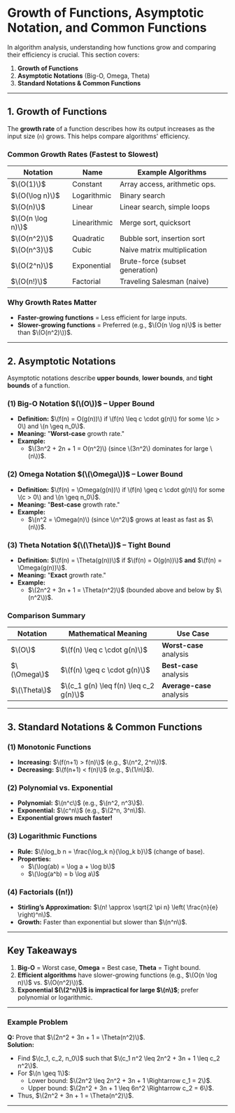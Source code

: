 # **Growth of Functions, Asymptotic Notation, and Common Functions**

In algorithm analysis, understanding how functions grow and comparing their efficiency is crucial. This section covers:

1. **Growth of Functions**  
2. **Asymptotic Notations** (Big-O, Omega, Theta)  
3. **Standard Notations & Common Functions**  

---

## **1. Growth of Functions**
The **growth rate** of a function describes how its output increases as the input size (`n`) grows. This helps compare algorithms' efficiency.

### **Common Growth Rates (Fastest to Slowest)**
| Notation      | Name               | Example Algorithms                |
|--------------|--------------------|----------------------------------|
| $\(O(1)\)$     | Constant           | Array access, arithmetic ops.    |
| $\(O(\log n)\)$| Logarithmic        | Binary search                    |
| $\(O(n)\)$     | Linear             | Linear search, simple loops      |
| $\(O(n \log n)\)$| Linearithmic     | Merge sort, quicksort            |
| $\(O(n^2)\)$   | Quadratic          | Bubble sort, insertion sort      |
| $\(O(n^3)\)$   | Cubic              | Naive matrix multiplication      |
| $\(O(2^n)\)$   | Exponential        | Brute-force (subset generation)  |
| $\(O(n!)\)$    | Factorial          | Traveling Salesman (naive)       |

### **Why Growth Rates Matter**
- **Faster-growing functions** = Less efficient for large inputs.  
- **Slower-growing functions** = Preferred (e.g., $\(O(n \log n)\)$ is better than $\(O(n^2)\))$.  

---

## **2. Asymptotic Notations**
Asymptotic notations describe **upper bounds**, **lower bounds**, and **tight bounds** of a function.

### **(1) Big-O Notation $(\(O\))$ – Upper Bound**
- **Definition:** $\(f(n) = O(g(n))\) if \(f(n) \leq c \cdot g(n)\) for some \(c > 0\) and \(n \geq n_0\)$.  
- **Meaning:** "**Worst-case** growth rate."  
- **Example:**  
  - $\(3n^2 + 2n + 1 = O(n^2)\) (since \(3n^2\) dominates for large \(n\))$.  

### **(2) Omega Notation $(\(\Omega\))$ – Lower Bound**
- **Definition:** $\(f(n) = \Omega(g(n))\) if \(f(n) \geq c \cdot g(n)\) for some \(c > 0\) and \(n \geq n_0\)$.  
- **Meaning:** "**Best-case** growth rate."  
- **Example:**  
  - $\(n^2 = \Omega(n)\) (since \(n^2\)$ grows at least as fast as $\(n\))$.  

### **(3) Theta Notation $(\(\Theta\))$ – Tight Bound**
- **Definition:** $\(f(n) = \Theta(g(n))\)$ if $\(f(n) = O(g(n))\)$ **and** $\(f(n) = \Omega(g(n))\)$.  
- **Meaning:** "**Exact** growth rate."  
- **Example:**  
  - $\(2n^2 + 3n + 1 = \Theta(n^2)\)$ (bounded above and below by $\(n^2\))$.  

### **Comparison Summary**
| Notation   | Mathematical Meaning          | Use Case                     |
|------------|-------------------------------|-----------------------------|
| $\(O\)$      | $\(f(n) \leq c \cdot g(n)\)$    | **Worst-case** analysis     |
| $\(\Omega\)$ | $\(f(n) \geq c \cdot g(n)\)$    | **Best-case** analysis      |
| $\(\Theta\)$ | $\(c_1 g(n) \leq f(n) \leq c_2 g(n)\)$ | **Average-case** analysis  |

---

## **3. Standard Notations & Common Functions**
### **(1) Monotonic Functions**
- **Increasing:** $\(f(n+1) > f(n)\)$ (e.g., $\(n^2, 2^n\))$.  
- **Decreasing:** $\(f(n+1) < f(n)\)$ (e.g., $\(1/n\)$).  

### **(2) Polynomial vs. Exponential**
- **Polynomial:** $\(n^c\)$ (e.g., $\(n^2, n^3\)$).  
- **Exponential:** $\(c^n\)$ (e.g., $\(2^n, 3^n\)$).  
- **Exponential grows much faster!**  

### **(3) Logarithmic Functions**
- **Rule:** $\(\log_b n = \frac{\log_k n}{\log_k b}\)$ (change of base).  
- **Properties:**  
  - $\(\log(ab) = \log a + \log b\)$ 
  - $\(\log(a^b) = b \log a\)$  

### **(4) Factorials (\(n!\))**
- **Stirling’s Approximation:** $\(n! \approx \sqrt{2 \pi n} \left( \frac{n}{e} \right)^n\)$.  
- **Growth:** Faster than exponential but slower than $\(n^n\)$.  

---

## **Key Takeaways**
1. **Big-O** = Worst case, **Omega** = Best case, **Theta** = Tight bound.  
2. **Efficient algorithms** have slower-growing functions (e.g., $\(O(n \log n)\)$ vs. $\(O(n^2)\))$.  
3. **Exponential $(\(2^n)\)$ is impractical for large $\(n\)$**; prefer polynomial or logarithmic.  

---

### **Example Problem**
**Q:** Prove that $\(2n^2 + 3n + 1 = \Theta(n^2)\)$.  
**Solution:**  
- Find $\(c_1, c_2, n_0\)$ such that $\(c_1 n^2 \leq 2n^2 + 3n + 1 \leq c_2 n^2\)$.  
- For $\(n \geq 1\)$:  
  - Lower bound: $\(2n^2 \leq 2n^2 + 3n + 1 \Rightarrow c_1 = 2\)$.  
  - Upper bound: $\(2n^2 + 3n + 1 \leq 6n^2 \Rightarrow c_2 = 6\)$.  
- Thus, $\(2n^2 + 3n + 1 = \Theta(n^2)\)$.  

---

